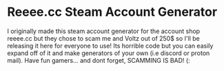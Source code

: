 # Reeee.cc Steam Account Generator
I originally made this steam account generator for the account shop reeee.cc but they chose to scam me and Voltz out of 250$ so I'll be releasing it here for everyone to use! Its horrible code but you can easily expand off of it and make generators of your own (i.e discord or proton mail). Have fun gamers... and dont forget, SCAMMING IS BAD! (:
